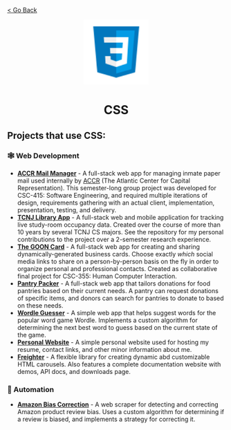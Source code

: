 [< Go Back](https://github.com/paytonshaltis)

<div align="center">

<img src="./icons/css.svg" width="150" height="150" />

# CSS

</div>

## Projects that use CSS:

### 🕸 Web Development

- **[ACCR Mail Manager]()** - A full-stack web app for managing inmate paper mail used internally by [ACCR](https://www.atlanticcenter.org/) (The Atlantic Center for Capital Representation). This semester-long group project was developed for CSC-415: Software Engineering, and required multiple iterations of design, requirements gathering with an actual client, implementation, presentation, testing, and delivery.
- **[TCNJ Library App](https://github.com/paytonshaltis/tcnj-library-app)** - A full-stack web and mobile application for tracking live study-room occupancy data. Created over the course of more than 10 years by several TCNJ CS majors. See the repository for my personal contributions to the project over a 2-semester research experience.
- **[The GOON Card](https://github.com/sderacy/gooncard)** - A full-stack web app for creating and sharing dynamically-generated business cards. Choose exactly _which_ social media links to share on a person-by-person basis on the fly in order to organize personal and professional contacts. Created as collaborative final project for CSC-355: Human Computer Interaction.
- **[Pantry Packer](https://github.com/paytonshaltis/pantry-packer)** - A full-stack web app that tailors donations for food pantries based on their current needs. A pantry can request donations of specific items, and donors can search for pantries to donate to based on these needs.
- **[Wordle Guesser](https://github.com/paytonshaltis/wordle-guesser)** - A simple web app that helps suggest words for the popular word game Wordle. Implements a custom algorithm for determining the next best word to guess based on the current state of the game.
- **[Personal Website](https://github.com/paytonshaltis/personal-site)** - A simple personal website used for hosting my resume, contact links, and other minor information about me.
- **[Freighter](https://github.com/paytonshaltis/freighter)** - A flexible library for creating dynamic abd customizable HTML carousels. Also features a complete documentation website with demos, API docs, and downloads page.

### 🤖 Automation

- **[Amazon Bias Correction](https://github.com/paytonshaltis/amazon-bias-correction)** - A web scraper for detecting and correcting Amazon product review bias. Uses a custom algorithm for determining if a review is biased, and implements a strategy for correcting it.
